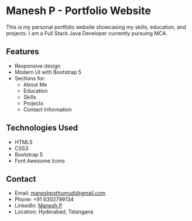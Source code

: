 # Manesh P - Portfolio Website

This is my personal portfolio website showcasing my skills, education, and projects. I am a Full Stack Java Developer currently pursuing MCA.

## Features

- Responsive design
- Modern UI with Bootstrap 5
- Sections for:
  - About Me
  - Education
  - Skills
  - Projects
  - Contact Information

## Technologies Used

- HTML5
- CSS3
- Bootstrap 5
- Font Awesome Icons

## Contact

- Email: maneshpothumudi@gmail.com
- Phone: +91 6302799134
- LinkedIn: [Manesh P](https://www.linkedin.com/in/manesh-p-46a933282)
- Location: Hyderabad, Telangana 